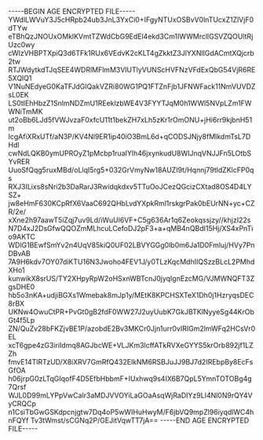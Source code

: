 -----BEGIN AGE ENCRYPTED FILE-----
YWdlLWVuY3J5cHRpb24ub3JnL3YxCi0+IFgyNTUxOSBvV0lnTUcxZ1ZlVjF0dTYw
eTBhQzJNOUxOMklKVmtTZWdCbG9EdEl4ekd3Cm1IWWMrcllGSVZQOUltRjUzc0wy
cWlzVHBPTXpiQ3d6TFk1RUx6VEdvK2cKLT4gZkktZ3JlYXNlIGdACmtXQjcrb2tw
RTJWdytkdTJqSEE4WDRlMFlmM3VlUTlyVUNScHVFNzVFdExQbG54VjR6RE5XQlQ1
V1NuNEdyeG0KaTFJdGlQakVZRi80WG1PQ1FTZnFjb1JFNWFack11NmVUVDZsL0EK
LS0tIEhHbzZ1SnlmNDZmU1REeklzbWE4V3FYYTJqM0h1WWl5NVpLZm1FWWNiTmMK
ut2oBb6LJd5fVWJvzaF0xfcU11t1bekZH7xLh5zKr1rOmONU+jHi6rr9kjbnH51m
IcgAfiXRxUTf/aN3P/KV4Nl9ER1ip40iO3BmL6d+qCODSJNjy8fMlkdmTsL7DHdl
cwNdLQKB0ymUPROyZ1pMcbp1ruaIYlh46jxynkudU8WIJnqVNJJFn5LOtbSYvRER
UuoSfQqg5ruxMBd/oLlqI5rg5+032GrVmyNw18AUZI9t/Hqnnj79tldZKlcFP0qs
RXJ3ILixs8sNri2b3DaRarJ3Rwidqkdxv5TTuOoJCezQGcizCXtad8OS4D4LYSZ+
jw8eHmF630KCpRfX6VaaC692QHbLvdYXpkRml1rskgrPak0bEUrNN+yc+CZR/2e/
xXne2h97aawT5iZqj7uv9Ld/iWuUl6VF+C5g636Ar1q6Zeokqssjzy//khjzI22s
N7D4xJ2DsGfwQQOZmMLhcuLCefoDJ2pF3+a+qMB4nQBdI15Hj/XS4xPnTio9AKTC
WDlG1BEwfSmYv2n4UqV85kiQ0UF02LBVYGGg0lb0m6Ja1D0Fmluj/HVy7PnDBvAB
7A9H6kdv7OY07diKTU16N3Jwoho4FEV1J/y0TLzKqcMdhIIQSzzBLcL2PMhdXHo1
kunwikX8srUS/TY2XHpyRpW2oHSxnWBTcnJ0jyqIgnEzcMG/VJMWNQFT3ZgsDHE0
hb5o3nKA+udjiBGXs1Wmebak8mJp1y/MEtK8KPCHSXTeX1Dh0j1HzryqsDEC8rBX
UKNw4OwuCtPR+PvGt0gB2fdF0WW27J2uyUubK7GkJBTKlNyyeSg44KrObGt4f5Lp
ZN/QuZv28bFKZjvBE1P/azobdE2Bv3MKCr0Jjn1urr0vIRIGm2lmWFq2HCsVr0EL
xcT6gpe4zG3iriIdmq8AGJbcWE+VLJKm3lcffATkRVXeGYYS5krOrb892jf1LZZh
fmvE14TlRTzUD/X8iXRV7GmRfQ432ElkNM6RSBJuJJ9BJ7d2IREbpBy8EcFsGfOA
h06jrpG0zLTqGIqofF4D5EfbHbbmF+IUxhwq9s4IX6B7QpL5YmnTOTOBg4g7Qrsf
WJL0D99mLYPpVwCalr3aMDJVVOYiLaGOaAsqWjRaDIYz9LI4Nl0N9rQY4VyCRQCp
n1CsiTbGwGSKdpcnjgtw7Dq4oP5wWIHuHwyM/F6jbVQ9mpZl96iyqdlWC4hnFQYf
Tv3tWmst/sCGNq2P/GEJitVqwTT7jA==
-----END AGE ENCRYPTED FILE-----
